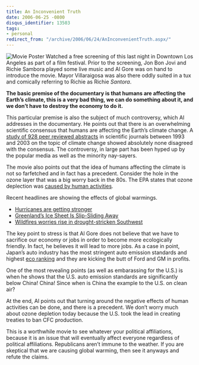 ```yaml
---
title: An Inconvenient Truth
date: 2006-06-25 -0800
disqus_identifier: 13503
tags:
- personal
redirect_from: "/archive/2006/06/24/AnInconvenientTruth.aspx/"
---
```


![Movie Poster](https://haacked.com/images/AnInconvenientTruth.jpg)
Watched a free screening of this last night in Downtown Los Angeles as
part of a film festival. Prior to the screening, Jon Bon Jovi and Richie
Sambora played some live music and Al Gore was on hand to introduce the
movie. Mayor Villaraigosa was also there oddly suited in a tux and
comically referring to Richie as Richie *Santora*.

**The basic premise of the documentary is that humans are affecting the
Earth’s climate, this is a very bad thing, we can do something about it,
and we don’t have to destroy the economy to do it.**

This particular premise is also the subject of much controversy, which
Al addresses in the documentary. He points out that there is an
overwhelming scientific consensus that humans are affecting the Earth’s
climate change. A [study of 928 peer reviewed
abstracts](http://www.sciencemag.org/cgi/content/full/306/5702/1686 "Scientific Consensus on Climate Change")
in scientific journals between 1993 and 2003 on the topic of climate
change showed absolutely none disagreed with the consensus. The
controversy, in large part has been hyped up by the popular media as
well as the minority nay-sayers.

The movie also points out that the idea of humans affecting the climate
is not so farfetched and in fact has a precedent. Consider the hole in
the ozone layer that was a big worry back in the 80s. The EPA states
that ozone deplection was [caused by human
activities](http://www.epa.gov/ozone/science/q_a.html#q3 "Ozone Depletion").

Recent headlines are showing the effects of global warmings.

-   [Hurricanes are getting
    stronger](http://news.mongabay.com/2006/0622-ucar.html "2005 record hurricane season")
-   [Greenland’s Ice Sheet Is Slip-Sliding
    Away](http://www.latimes.com/news/science/la-sci-greenland25jun25,0,1308610.story?coll=la-home-headlines "Greenland Ice Sheet Melting")
-   [Wildfires worries rise in drought-stricken
    Southwest](http://www.usatoday.com/weather/news/2006-03-08-southwest-wildfires_x.htm "Southwest wildfires")

The key point to stress is that Al Gore does not believe that we have to
sacrifice our economy or jobs in order to become more ecologically
friendly. In fact, he believes it will lead to more jobs. As a case in
point, Japan’s auto industry has the most stringent auto emission
standards and highest [eco
ranking](http://www.ens-newswire.com/ens/dec2002/2002-12-04-10.asp "Japan leads eco ranking")
and they are kicking the butt of Ford and GM in profits.

One of the most revealing points (as well as embarassing for the U.S.)
is when he shows that the U.S. auto emission standards are significantly
below China! China! Since when is China the example to the U.S. on clean
air?

At the end, Al points out that turning around the negative effects of
human activities can be done, and there is a precedent. We don’t worry
much about ozone depletion today because the U.S. took the lead in
creating treaties to ban CFC production.

This is a worthwhile movie to see whatever your political affiliations,
because it is an issue that will eventually affect everyone regardless
of political affiliations. Republicans aren’t immune to the weather. If
you are skeptical that we are causing global warming, then see it
anyways and refute the claims.

